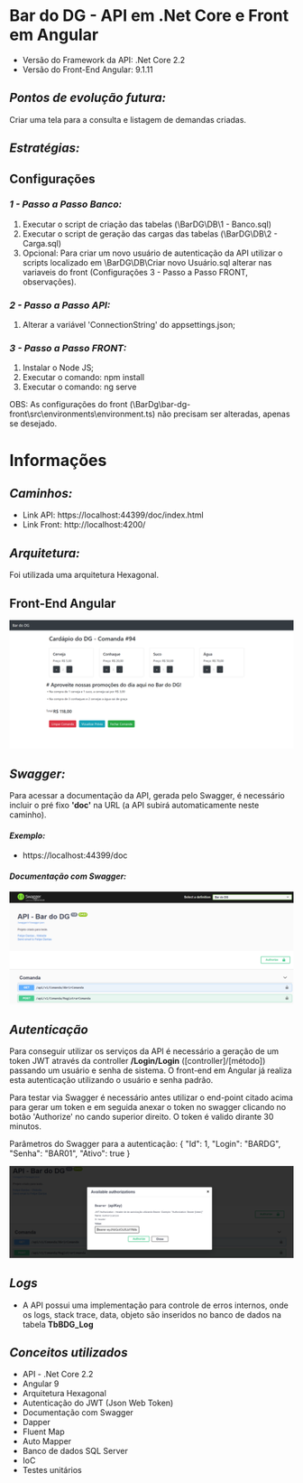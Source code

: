 # Bar do DG - API em .Net Core e Front em Angular

- Versão do Framework da API: .Net Core 2.2
- Versão do Front-End Angular: 9.1.11

## _Pontos de evolução futura:_

Criar uma tela para a consulta e listagem de demandas criadas.

## _Estratégias:_
 

## Configurações

### _1 - Passo a Passo Banco:_

1. Executar o script de criação das tabelas (\BarDG\DB\1 - Banco.sql)
2. Executar o script de geração das cargas das tabelas (\BarDG\DB\2 - Carga.sql)
3. Opcional: Para criar um novo usuário de autenticação da API utilizar o scripts localizado em \BarDG\DB\Criar novo Usuário.sql alterar nas variaveis do front (Configurações 3 - Passo a Passo FRONT, observações).

### _2 - Passo a Passo API:_

1. Alterar a variável 'ConnectionString' do appsettings.json;

### _3 - Passo a Passo FRONT:_

1. Instalar o Node JS;
2. Executar o comando: npm install
3. Executar o comando: ng serve

OBS: As configurações do front (\BarDg\bar-dg-front\src\environments\environment.ts) não precisam ser alteradas, apenas se desejado.

# Informações

## _Caminhos:_

- Link API: https://localhost:44399/doc/index.html
- Link Front: http://localhost:4200/

## _Arquitetura:_

Foi utilizada uma arquitetura Hexagonal.

## Front-End Angular

![Front-End](https://github.com/felidan/BarDG/blob/master/Img/front.JPG)

## _Swagger:_

Para acessar a documentação da API, gerada pelo Swagger, é necessário incluir o pré fixo **'doc'** na URL (a API subirá automaticamente neste caminho).

#### _Exemplo:_

- https://localhost:44399/doc

#### _Documentação com Swagger:_

![Swagger doc](https://github.com/felidan/BarDG/blob/master/Img/doc.JPG)

## _Autenticação_ 

Para conseguir utilizar os serviços da API é necessário a geração de um token JWT através da controller **/Login/Login** ([controller]/[método]) passando um usuário e senha de sistema. O front-end em Angular já realiza esta autenticação utilizando o usuário e senha padrão. 

Para testar via Swagger é necessário antes utilizar o end-point citado acima para gerar um token e em seguida anexar o token no swagger clicando no botão 'Authorize' no cando superior direito. O token é valido dirante 30 minutos.

Parâmetros do Swagger para a autenticação:
{
  "Id": 1,
  "Login": "BARDG",
  "Senha": "BAR01",
  "Ativo": true
}

![Autenticação](https://github.com/felidan/BarDG/blob/master/Img/aut.JPG)

## _Logs_

- A API possui uma implementação para controle de erros internos, onde os logs, stack trace, data, objeto são inseridos no banco de dados na tabela **TbBDG_Log**

## _Conceitos utilizados_

- API - .Net Core 2.2 
- Angular 9
- Arquitetura Hexagonal
- Autenticação do JWT (Json Web Token)
- Documentação com Swagger
- Dapper
- Fluent Map
- Auto Mapper
- Banco de dados SQL Server
- IoC
- Testes unitários